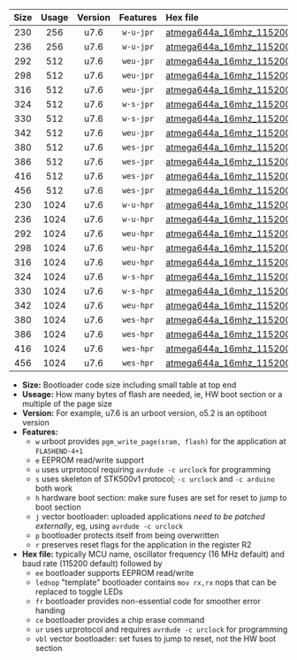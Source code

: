 |Size|Usage|Version|Features|Hex file|
|:-:|:-:|:-:|:-:|:--|
|230|256|u7.6|`w-u-jpr`|[atmega644a_16mhz_115200bps_ur_vbl.hex](https://raw.githubusercontent.com/stefanrueger/urboot/main//atmega644a_16mhz_115200bps_ur_vbl.hex)|
|236|256|u7.6|`w-u-jpr`|[atmega644a_16mhz_115200bps_lednop_ur_vbl.hex](https://raw.githubusercontent.com/stefanrueger/urboot/main//atmega644a_16mhz_115200bps_lednop_ur_vbl.hex)|
|292|512|u7.6|`weu-jpr`|[atmega644a_16mhz_115200bps_ee_ur_vbl.hex](https://raw.githubusercontent.com/stefanrueger/urboot/main//atmega644a_16mhz_115200bps_ee_ur_vbl.hex)|
|298|512|u7.6|`weu-jpr`|[atmega644a_16mhz_115200bps_ee_lednop_ur_vbl.hex](https://raw.githubusercontent.com/stefanrueger/urboot/main//atmega644a_16mhz_115200bps_ee_lednop_ur_vbl.hex)|
|316|512|u7.6|`weu-jpr`|[atmega644a_16mhz_115200bps_ee_lednop_fr_ur_vbl.hex](https://raw.githubusercontent.com/stefanrueger/urboot/main//atmega644a_16mhz_115200bps_ee_lednop_fr_ur_vbl.hex)|
|324|512|u7.6|`w-s-jpr`|[atmega644a_16mhz_115200bps_vbl.hex](https://raw.githubusercontent.com/stefanrueger/urboot/main//atmega644a_16mhz_115200bps_vbl.hex)|
|330|512|u7.6|`w-s-jpr`|[atmega644a_16mhz_115200bps_lednop_vbl.hex](https://raw.githubusercontent.com/stefanrueger/urboot/main//atmega644a_16mhz_115200bps_lednop_vbl.hex)|
|342|512|u7.6|`weu-jpr`|[atmega644a_16mhz_115200bps_ee_lednop_fr_ce_ur_vbl.hex](https://raw.githubusercontent.com/stefanrueger/urboot/main//atmega644a_16mhz_115200bps_ee_lednop_fr_ce_ur_vbl.hex)|
|380|512|u7.6|`wes-jpr`|[atmega644a_16mhz_115200bps_ee_vbl.hex](https://raw.githubusercontent.com/stefanrueger/urboot/main//atmega644a_16mhz_115200bps_ee_vbl.hex)|
|386|512|u7.6|`wes-jpr`|[atmega644a_16mhz_115200bps_ee_lednop_vbl.hex](https://raw.githubusercontent.com/stefanrueger/urboot/main//atmega644a_16mhz_115200bps_ee_lednop_vbl.hex)|
|416|512|u7.6|`wes-jpr`|[atmega644a_16mhz_115200bps_ee_lednop_fr_vbl.hex](https://raw.githubusercontent.com/stefanrueger/urboot/main//atmega644a_16mhz_115200bps_ee_lednop_fr_vbl.hex)|
|456|512|u7.6|`wes-jpr`|[atmega644a_16mhz_115200bps_ee_lednop_fr_ce_vbl.hex](https://raw.githubusercontent.com/stefanrueger/urboot/main//atmega644a_16mhz_115200bps_ee_lednop_fr_ce_vbl.hex)|
|230|1024|u7.6|`w-u-hpr`|[atmega644a_16mhz_115200bps_ur.hex](https://raw.githubusercontent.com/stefanrueger/urboot/main//atmega644a_16mhz_115200bps_ur.hex)|
|236|1024|u7.6|`w-u-hpr`|[atmega644a_16mhz_115200bps_lednop_ur.hex](https://raw.githubusercontent.com/stefanrueger/urboot/main//atmega644a_16mhz_115200bps_lednop_ur.hex)|
|292|1024|u7.6|`weu-hpr`|[atmega644a_16mhz_115200bps_ee_ur.hex](https://raw.githubusercontent.com/stefanrueger/urboot/main//atmega644a_16mhz_115200bps_ee_ur.hex)|
|298|1024|u7.6|`weu-hpr`|[atmega644a_16mhz_115200bps_ee_lednop_ur.hex](https://raw.githubusercontent.com/stefanrueger/urboot/main//atmega644a_16mhz_115200bps_ee_lednop_ur.hex)|
|316|1024|u7.6|`weu-hpr`|[atmega644a_16mhz_115200bps_ee_lednop_fr_ur.hex](https://raw.githubusercontent.com/stefanrueger/urboot/main//atmega644a_16mhz_115200bps_ee_lednop_fr_ur.hex)|
|324|1024|u7.6|`w-s-hpr`|[atmega644a_16mhz_115200bps.hex](https://raw.githubusercontent.com/stefanrueger/urboot/main//atmega644a_16mhz_115200bps.hex)|
|330|1024|u7.6|`w-s-hpr`|[atmega644a_16mhz_115200bps_lednop.hex](https://raw.githubusercontent.com/stefanrueger/urboot/main//atmega644a_16mhz_115200bps_lednop.hex)|
|342|1024|u7.6|`weu-hpr`|[atmega644a_16mhz_115200bps_ee_lednop_fr_ce_ur.hex](https://raw.githubusercontent.com/stefanrueger/urboot/main//atmega644a_16mhz_115200bps_ee_lednop_fr_ce_ur.hex)|
|380|1024|u7.6|`wes-hpr`|[atmega644a_16mhz_115200bps_ee.hex](https://raw.githubusercontent.com/stefanrueger/urboot/main//atmega644a_16mhz_115200bps_ee.hex)|
|386|1024|u7.6|`wes-hpr`|[atmega644a_16mhz_115200bps_ee_lednop.hex](https://raw.githubusercontent.com/stefanrueger/urboot/main//atmega644a_16mhz_115200bps_ee_lednop.hex)|
|416|1024|u7.6|`wes-hpr`|[atmega644a_16mhz_115200bps_ee_lednop_fr.hex](https://raw.githubusercontent.com/stefanrueger/urboot/main//atmega644a_16mhz_115200bps_ee_lednop_fr.hex)|
|456|1024|u7.6|`wes-hpr`|[atmega644a_16mhz_115200bps_ee_lednop_fr_ce.hex](https://raw.githubusercontent.com/stefanrueger/urboot/main//atmega644a_16mhz_115200bps_ee_lednop_fr_ce.hex)|

- **Size:** Bootloader code size including small table at top end
- **Useage:** How many bytes of flash are needed, ie, HW boot section or a multiple of the page size
- **Version:** For example, u7.6 is an urboot version, o5.2 is an optiboot version
- **Features:**
  + `w` urboot provides `pgm_write_page(sram, flash)` for the application at `FLASHEND-4+1`
  + `e` EEPROM read/write support
  + `u` uses urprotocol requiring `avrdude -c urclock` for programming
  + `s` uses skeleton of STK500v1 protocol; `-c urclock` and `-c arduino` both work
  + `h` hardware boot section: make sure fuses are set for reset to jump to boot section
  + `j` vector bootloader: uploaded applications *need to be patched externally*, eg, using `avrdude -c urclock`
  + `p` bootloader protects itself from being overwritten
  + `r` preserves reset flags for the application in the register R2
- **Hex file:** typically MCU name, oscillator frequency (16 MHz default) and baud rate (115200 default) followed by
  + `ee` bootloader supports EEPROM read/write
  + `lednop` "template" bootloader contains `mov rx,rx` nops that can be replaced to toggle LEDs
  + `fr` bootloader provides non-essential code for smoother error handing
  + `ce` bootloader provides a chip erase command
  + `ur` uses urprotocol and requires `avrdude -c urclock` for programming
  + `vbl` vector bootloader: set fuses to jump to reset, not the HW boot section
